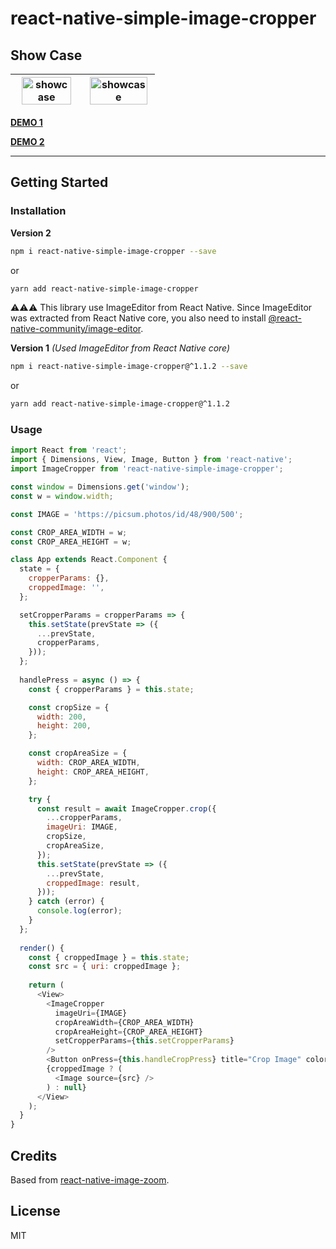 # react-native-simple-image-cropper

## Show Case

<img src="https://raw.githubusercontent.com/barrsan/react-native-simple-image-cropper/master/showcase.gif" alt="showcase" width="89%">  |  <img src="https://raw.githubusercontent.com/barrsan/react-native-simple-image-cropper/master/showcase2.gif" alt="showcase" width="96%"> |
:---------------:|:----------------:|


**[DEMO 1](https://snack.expo.io/@barrsan/react-native-simple-image-cropper-demo)**

**[DEMO 2](https://snack.expo.io/@barrsan/react-native-simple-image-cropper-demo-v1.1.2)**

---

## Getting Started

### Installation

**Version 2**

```bash
npm i react-native-simple-image-cropper --save
```

or

```bash
yarn add react-native-simple-image-cropper
```

⚠️️⚠️⚠️ This library use ImageEditor from React Native. Since ImageEditor was extracted from React Native core, you also need to install [@react-native-community/image-editor](https://github.com/react-native-community/react-native-image-editor).


**Version 1** *(Used ImageEditor from React Native core)*

```bash
npm i react-native-simple-image-cropper@^1.1.2 --save
```

or

```bash
yarn add react-native-simple-image-cropper@^1.1.2
```

### Usage

```javascript
import React from 'react';
import { Dimensions, View, Image, Button } from 'react-native';
import ImageCropper from 'react-native-simple-image-cropper';

const window = Dimensions.get('window');
const w = window.width;

const IMAGE = 'https://picsum.photos/id/48/900/500';

const CROP_AREA_WIDTH = w;
const CROP_AREA_HEIGHT = w;

class App extends React.Component {	
  state = {
    cropperParams: {},
    croppedImage: '',
  };

  setCropperParams = cropperParams => {
    this.setState(prevState => ({
      ...prevState,
      cropperParams,
    }));
  };
  
  handlePress = async () => {
    const { cropperParams } = this.state;

    const cropSize = {
      width: 200,
      height: 200,
    };

    const cropAreaSize = {
      width: CROP_AREA_WIDTH,
      height: CROP_AREA_HEIGHT,
    };

    try {
      const result = await ImageCropper.crop({
        ...cropperParams,
        imageUri: IMAGE,
        cropSize,
        cropAreaSize,
      });
      this.setState(prevState => ({
        ...prevState,
        croppedImage: result,
      }));
    } catch (error) {
      console.log(error);
    }
  };
  
  render() {
    const { croppedImage } = this.state;
    const src = { uri: croppedImage };
    
    return (
      <View>
        <ImageCropper
          imageUri={IMAGE}
          cropAreaWidth={CROP_AREA_WIDTH}
          cropAreaHeight={CROP_AREA_HEIGHT}
          setCropperParams={this.setCropperParams}
        />
        <Button onPress={this.handleCropPress} title="Crop Image" color="blue" />
        {croppedImage ? (
          <Image source={src} />
        ) : null}
      </View>
    );
  }
}
```

## Credits

Based from [react-native-image-zoom](https://github.com/ascoders/react-native-image-zoom).

## License

MIT
